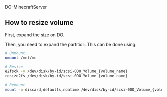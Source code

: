 DO-MinecraftServer


## How to resize volume
First, expand the size on DO.

Then, you need to expand the partition. This can be done using:
```sh
# Unmount
umount /mnt/mc

# Resize
e2fsck -y /dev/disk/by-id/scsi-0DO_Volume_{volume_name}
resize2fs /dev/disk/by-id/scsi-0DO_Volume_{volume_name}

# Remount
mount -o discard,defaults,noatime /dev/disk/by-id/scsi-0DO_Volume_{volume_name} /mnt/mc
```